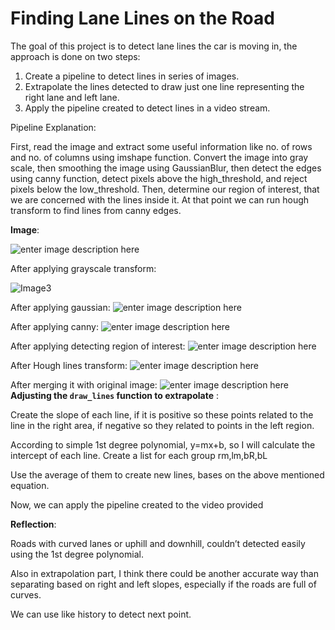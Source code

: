 # Finding Lane Lines on the Road

The goal of this project is to detect lane lines the car is moving in, the approach is done on two steps:

 1. Create a pipeline to detect lines in series of images.
 2. Extrapolate the lines detected to draw just one line representing the right lane and left lane.
 3. Apply the pipeline created to detect lines in a video stream.

Pipeline Explanation:

First, read the image and extract some useful information like no. of rows and no. of columns using imshape function. Convert the image into gray scale, then smoothing the image using GaussianBlur, then detect the edges using canny function, detect pixels above the high_threshold, and reject pixels below the low_threshold.
Then, determine our region of interest, that we are concerned with the lines inside it. At that point we can run hough transform to find lines from canny edges.

**Image**:

![enter image description here](https://i.ibb.co/B31KvS3/Picture2.png)

After applying grayscale transform:

![Image3](https://i.ibb.co/DWWRq3r/Picture3.png)

After applying gaussian:
![enter image description here](https://i.ibb.co/ynCkCfw/Picture4.png)

After applying canny:
![enter image description here](https://i.ibb.co/cb5PBSr/Picture5.png)


After applying detecting region of interest:
![enter image description here](https://i.ibb.co/1XVPQmY/Picture6.png)

After Hough lines transform:
![enter image description here](https://i.ibb.co/pyn9H5x/Picture7.png)

After merging it with original image:
![enter image description here](https://i.ibb.co/k0JwZD2/Picture8.png)
**Adjusting the `draw_lines` function to extrapolate** :

Create the slope of each line, if it is positive so these points related to the line in the right area, if negative so they related to points in the left region.

According to simple 1st degree polynomial, y=mx+b, so I will calculate the intercept of each line. Create a list for each group rm,lm,bR,bL

Use the average of them to create new lines, bases on the above mentioned equation.

Now, we can apply the pipeline created to the video provided

**Reflection**:

Roads with curved lanes or uphill and downhill, couldn’t detected easily using the 1st degree polynomial.

Also in extrapolation part, I think there could be another accurate way than separating based on right and left slopes, especially if the roads are full of curves.

We can use like history to detect next point.
